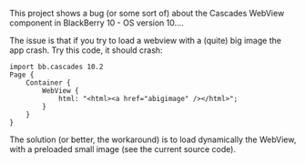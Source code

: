 This project shows a bug (or some sort of) about the Cascades WebView component in BlackBerry 10 - OS version 10....

The issue is that if you try to load a webview with a (quite) big image the app crash.
Try this code, it should crash:

```
import bb.cascades 10.2
Page {
	Container {
		WebView {
			html: "<html><a href="abigimage" /></html>";
		}
	}
}

```

The solution (or better, the workaround) is to load dynamically the WebView, with a preloaded small image (see the current source code).

